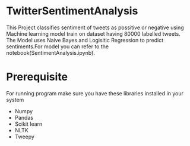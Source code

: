 # TwitterSentimentAnalysis  
This Project classifies sentiment of tweets as possitive or negative using Machine learning model train on dataset having 80000 labelled tweets.  
The Model uses Naive Bayes and Logisitic Regression to predict sentiments.For model you can refer to the notebook(SentimentAnalysis.ipynb). 

# Prerequisite  
For running program make sure you have these libraries installed in your system
<ul> 
  <li>Numpy</li> 
  <li>Pandas</li> 
  <li>Scikit learn</li> 
  <li>NLTK</li> 
  <li>Tweepy</li>   
</ul>
  
  
